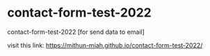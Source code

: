 # contact-form-test-2022
contact-form-test-2022 [for send data to email]

visit this link: https://mithun-miah.github.io/contact-form-test-2022/
